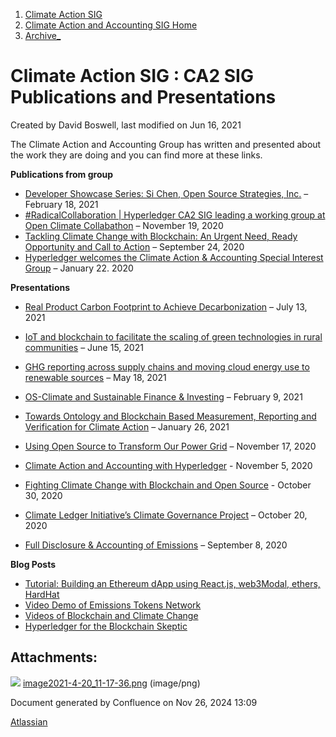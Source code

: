 1. [Climate Action SIG](index.html)
2. [Climate Action and Accounting SIG Home](Climate-Action-and-Accounting-SIG-Home_19005445.html)
3. [Archive\_](Archive__19006062.html)

# Climate Action SIG : CA2 SIG Publications and Presentations

Created by David Boswell, last modified on Jun 16, 2021

The Climate Action and Accounting Group has written and presented about the work they are doing and you can find more at these links.

**Publications from group**

- [Developer Showcase Series: Si Chen, Open Source Strategies, Inc.](https://www.hyperledger.org/blog/2021/02/18/developer-showcase-series-si-chen-open-source-strategies-inc) – February 18, 2021
- [#RadicalCollaboration | Hyperledger CA2 SIG leading a working group at Open Climate Collabathon](https://www.hyperledger.org/blog/2020/11/19/radicalcollaboration-hyperledger-ca2-sig-leading-a-working-group-at-open-climate-collabathon) – November 19, 2020
- [Tackling Climate Change with Blockchain: An Urgent Need, Ready Opportunity and Call to Action](https://www.hyperledger.org/blog/2020/09/24/tackling-climate-change-with-blockchain-an-urgent-need-ready-opportunity-and-call-to-action) – September 24, 2020
- [Hyperledger welcomes the Climate Action &amp; Accounting Special Interest Group](https://www.hyperledger.org/blog/2020/01/22/hyperledger-welcomes-the-climate-action-accounting-special-interest-group) – January 22. 2020

**Presentations**

- [Real Product Carbon Footprint to Achieve Decarbonization](https://lf-hyperledger.atlassian.net/wiki/display/CASIG/CA2+SIG+-+Meeting+July+13%2C+2021) – July 13, 2021
  
- [IoT and blockchain to facilitate the scaling of green technologies in rural communities](https://lf-hyperledger.atlassian.net/wiki/display/CASIG/CA2+SIG+-+Meeting+June+15) – June 15, 2021
  
- [GHG reporting across supply chains and moving cloud energy use to renewable sources](CA2-SIG---Meeting-May-18_19007457.html) – May 18, 2021
- [OS-Climate and Sustainable Finance &amp; Investing](https://www.hyperledger.org/learn/webinars/os-climate-and-sustainable-finance-investing) – February 9, 2021
- [Towards Ontology and Blockchain Based Measurement, Reporting and Verification for Climate Action](https://www.hyperledger.org/learn/webinars/towards-ontology-and-blockchain-based-measurement-reporting-and-verification-for-climate-action) – January 26, 2021
- [Using Open Source to Transform Our Power Grid](https://www.hyperledger.org/learn/webinars/using-open-source-to-transform-our-power-grid) – November 17, 2020
- [Climate Action and Accounting with Hyperledger](https://www.youtube.com/watch?v=D-BHrL8tnUA) - November 5, 2020
- [Fighting Climate Change with Blockchain and Open Source](https://www.youtube.com/watch?v=NgxNWXa_IjE&feature=youtu.be) - October 30, 2020
- [Climate Ledger Initiative’s Climate Governance Project](https://www.hyperledger.org/learn/webinars/climate-ledger-initiatives-climate-governance-project) – October 20, 2020
- [Full Disclosure &amp; Accounting of Emissions](https://www.hyperledger.org/learn/webinars/full-disclosure-accounting-of-emissions) – September 8, 2020

**Blog Posts**

- [Tutorial: Building an Ethereum dApp using React.js, web3Modal, ethers, HardHat](https://opentaps.org/2021/02/22/tutorial-building-an-ethereum-dapp-using-react-js-web3modal-ethers-hardhat/)
- [Video Demo of Emissions Tokens Network](https://opentaps.org/2021/01/29/video-demo-of-emissions-tokens-network/)
- [Videos of Blockchain and Climate Change](https://opentaps.org/2020/10/30/videos-of-blockchain-and-climate-change/)
- [Hyperledger for the Blockchain Skeptic](https://www.hyperledger.org/blog/2020/09/02/hyperledger-for-the-blockchain-skeptic)

## Attachments:

![](images/icons/bullet_blue.gif) [image2021-4-20\_11-17-36.png](attachments/19006797/19007265.png) (image/png)

Document generated by Confluence on Nov 26, 2024 13:09

[Atlassian](http://www.atlassian.com/)
